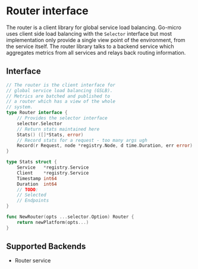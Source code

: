 # Router interface

The router is a client library for global service load balancing. Go-micro uses client side load balancing 
with the `Selector` interface but most implementation only provide a single view point of the environment, 
from the service itself. The router library talks to a backend service which aggregates metrics from all 
services and relays back routing information.

## Interface

```go
// The router is the client interface for 
// global service load balancing (GSLB).
// Metrics are batched and published to
// a router which has a view of the whole
// system.
type Router interface {
	// Provides the selector interface
	selector.Selector
	// Return stats maintained here
	Stats() ([]*Stats, error)
	// Record stats for a request - too many args ugh
	Record(r Request, node *registry.Node, d time.Duration, err error)
}

type Stats struct {
	Service   *registry.Service
	Client    *registry.Service
	Timestamp int64
	Duration  int64
	// TODO:
	// Selected
	// Endpoints
}

func NewRouter(opts ...selector.Option) Router {
	return newPlatform(opts...)
}
```

## Supported Backends

- Router service
